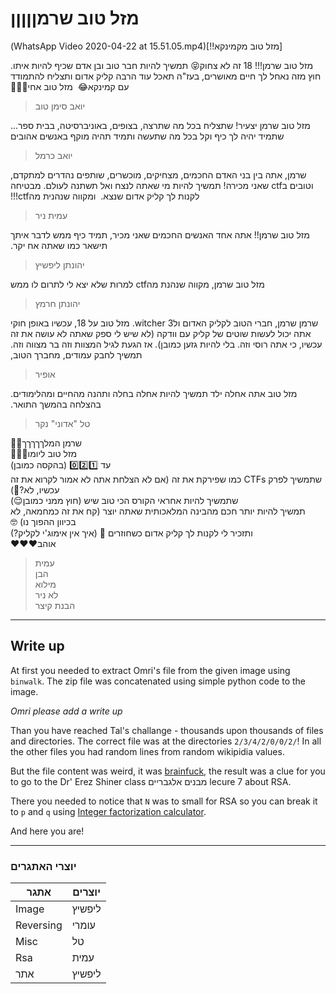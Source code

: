 # מזל טוב שרמןןןןן

&#x202b;
[מזל טוב מקמינקא!!](WhatsApp Video 2020-04-22 at 15.51.05.mp4)

&#x202b;
מזל טוב שרמן!!! 18 זה לא צחוק😝 תמשיך להיות חבר טוב ובן אדם שכיף להיות איתו. חוץ מזה נאחל לך חיים מאושרים, בעז"ה תאכל עוד הרבה קליק אדום ותצליח להתמודד עם קמינקא😂
&#x202b;
מזל טוב אחי🎉🎊🥳
> יואב סימן טוב

&#x202b;
מזל טוב שרמן יצעיר! שתצליח בכל מה שתרצה, בצופים, באוניברסיטה, בבית ספר... שתמיד יהיה לך כיף וקל בכל מה שתעשה ותמיד תהיה מוקף באנשים אהובים
> יואב כרמל

&#x202b;
שרמן,
אתה בין בני האדם החכמים, מצחיקים, מוכשרים, שותפים נהדרים למתקדם, וטובים בctf שאני מכירה! תמשיך להיות מי שאתה לנצח ואל תשתנה לעולם. מבטיחה לקנות לך קליק אדום שנצא. 
&#x202b;
ומקווה שנהנית מהctf!!!
> עמית ניר

&#x202b;
מזל טוב שרמן!!
אתה אחד האנשים החכמים שאני מכיר, תמיד כיף ממש לדבר איתך
תישאר כמו שאתה אח יקר.
> יהונתן ליפשיץ

&#x202b;
מזל טוב שרמן, מקווה שנהנת מהctf למרות שלא יצא לי לתרום לו ממש
> יהונתן חרמץ

&#x202b;
שרמן שרמן, חברי הטוב לקליק האדום ולwitcher 3. מזל טוב על 18, עכשיו באופן חוקי אתה יכול לעשות שוטים של קליק עם וודקה (לא שיש לי ספק שאתה לא עושה את זה עכשיו, כי אתה רוסי וזה. בלי להיות גזען כמובן). אז הגעת לגיל המצוות וזה בר מצווה וזה. תמשיך לחבק עמודים,
מחברך הטוב,  
> אופיר

&#x202b;
מזל טוב אתה אחלה ילד תמשיך להיות אחלה בחלה ותהנה מהחיים ומהלימודים. בהצלחה בהמשך התואר.
> טל "אדוני" נקר

&#x202b;
שרמן המלךךךךך👑😍  
&#x202b;
מזל טוב ליומו🥳🥳🥳  
&#x202b;
עד 0️⃣2️⃣1️⃣ (בהקסה כמובן)  
&#x202b;
שתמשיך לפרק CTFs כמו שפירקת את זה (אם לא הצלחת אתה לא אמור לקרוא את זה עכשיו, לא?🤔)  
&#x202b;
שתמשיך להיות אחראי הקורס הכי טוב שיש (חוץ ממני כמובן😌)  
&#x202b;
תמשיך להיות יותר חכם מהבינה המלאכותית שאתה יוצר (קח את זה כמחמאה, לא בכיוון ההפוך נו) 🤓  
&#x202b;
ותזכיר לי לקנות לך קליק אדום כשחוזרים 🍫 (איך אין אימוג'י לקליק?)  
&#x202b;
אוהב❤️❤️❤️   
> עמית   
> הבן   
> מילוא   
> לא ניר   
> הבנת קיצר

------

## Write up

At first you needed to extract Omri's file from the given image using `binwalk`. The zip file was concatenated using simple python code to the image.

*Omri please add a write up*

Than you have reached Tal's challange - thousands upon thousands of files and directories. The correct file was at the directories `2/3/4/2/0/0/2/`! In all the other files you had random lines from random wikipidia values.

But the file content was weird, it was [brainfuck](https://en.wikipedia.org/wiki/Brainfuck), the result was a clue for you to go to the Dr' Erez Shiner class מבנים אלגבריים lecure 7 about RSA.

There you needed to notice that `N` was to small for RSA so you can break it to `p` and `q` using [Integer factorization calculator](https://www.alpertron.com.ar/ECM.HTM).

And here you are!

------
### יוצרי האתגרים

אתגר | יוצרים
-----|-----
Image | ליפשיץ
Reversing | עומרי
Misc | טל
Rsa | עמית
אתר | ליפשיץ
